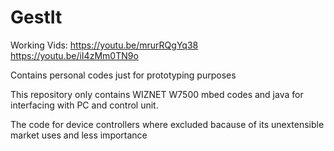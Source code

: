 # GestIt

Working Vids: 
https://youtu.be/mrurRQgYq38
https://youtu.be/iI4zMm0TN9o

Contains personal codes just for prototyping purposes

This repository only contains WIZNET W7500 mbed codes and java for interfacing with PC and control unit.

The code for device controllers where excluded bacause of its unextensible market uses and less importance
